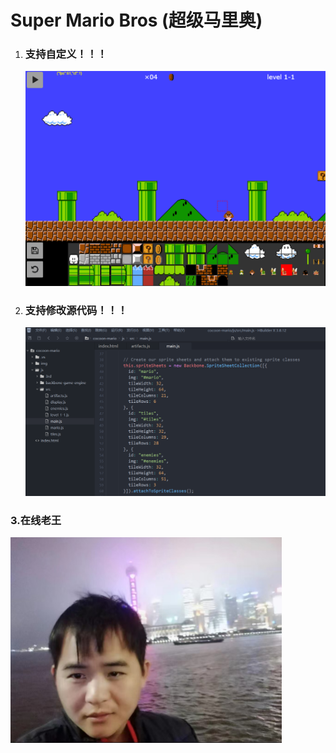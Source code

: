 # Super Mario Bros (超级马里奥)

1. ### 支持自定义！！！
   
   <img src="images/b15db8c51f8ad69c73d8576b6db27d40.png" alt="截图" style="zoom:50%;" />
2. ### 支持修改源代码！！！
   
   <img src="images/de47ff8c5886553e2649ff1308e9dc1f.png" alt="截图" style="zoom:50%;" />

### 3.在线老王
   <img src="images/85c90ef681782e6177beb5949df3010e.png" alt="截图" style="zoom:50%;" />
